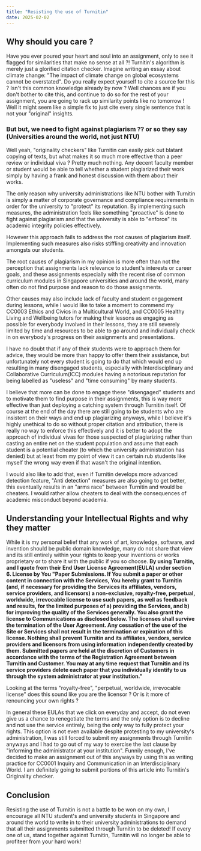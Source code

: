 ```yaml
---
title: "Resisting the use of Turnitin"
date: 2025-02-02
---
```


## Why should you care ?

Have you ever poured your heart and soul into an assignment, only to see it flagged for similarities that make no sense at all ?! Turnitin's algorithm is merely just a glorified citation checker. Imagine writing an essay about climate change: "The impact of climate change on global ecosystems cannot be overstated". Do you really expect yourself to cite a source for this ? Isn't this common knowledge already by now ? Well chances are if you don't bother to cite this, and continue to do so for the rest of your assignment, you are going to rack up similarity points like no tomorrow ! Well it might seem like a simple fix to just cite every single sentence that is not your "original" insights. 

### But but, we need to fight against plagiarism ?? or so they say (Universities around the world, not just NTU)

Well yeah, "originality checkers" like Turnitin can easily pick out blatant copying of texts, but what makes it so much more effective than a peer review or individual viva ? Pretty much nothing. Any decent faculty member or student would be able to tell whether a student plagiarized their work simply by having a frank and honest discussion with them about their works. 

The only reason why university administrations like NTU bother with Turnitin is simply a matter of corporate governance and compliance requirements in order for the university to "protect" its reputation. By implementing such measures, the administration feels like something "proactive" is done to fight against plagiarism and that the university is able to "enforce" its academic integrity policies effectively. 

However this approach fails to address the root causes of plagiarism itself. Implementing such measures also risks stiffling creativity and innovation amongsts our students. 

The root causes of plagiarism in my opinion is more often than not the perception that assignments lack relevance to student's interests or career goals, and these assignments especially with the recent rise of common curriculum modules in Singapore universities and around the world, many often do not find purpose and reason to do those assignments. 

Other causes may also include lack of faculty and student engagement during lessons, while I would like to take a moment to commend my CC0003 Ethics and Civics in a Multicultural World, and CC0005 Healthy Living and Wellbeing tutors for making their lessons as engaging as possible for everybody involved in their lessons, they are still severely limited by time and resources to be able to go around and individually check in on everybody's progress on their assignments and presentations. 

I have no doubt that if any of their students were to approach them for advice, they would be more than happy to offer them their assistance, but unfortunately not every student is going to do that which would end up resulting in many disengaged students, especially with Interdisciplinary and Collaborative Curriculum(ICC) modules having a notorious reputation for being labelled as "useless" and "time consuming" by many students. 

I believe that more can be done to engage these "disengaged" students and to motivate them to find purpose in their assignments, this is way more effective than just deploying a catching system through Turnitin itself. Of course at the end of the day there are still going to be students who are insistent on their ways and end up plagiarizing anyways, while I believe it's highly unethical to do so without proper citation and attribution, there is really no way to enforce this effectively and it is better to adopt the approach of individual vivas for those suspected of plagiarizing rather than casting an entire net on the student population and assume that each student is a potential cheater (to which the university administration has denied) but at least from my point of view it can certain rub students like myself the wrong way even if that wasn't the original intention. 

I would also like to add that, even if Turnitin develops more advanced detection feature, "Anti detection" measures are also going to get better, this eventually results in an "arms race" between Turnitin and would be cheaters. I would rather allow cheaters to deal with the consequences of academic misconduct beyond academia.  

## Understanding your Intellectual Rights and why they matter

While it is my personal belief that any work of art, knowledge, software, and invention should be public domain knowledge, many do not share that view and its still entirely within your rights to keep your inventions or works proprietary or to share it with the public if you so choose. 
**By using Turnitin, and I quote from their End User License Agreement(EULA) under section 6. License by You "Paper Submissions. If You submit a paper or other content in connection with the Services, You hereby grant to Turnitin (and, if necessary for providing the Services its affiliates, vendors, service providers, and licensors) a non-exclusive, royalty-free, perpetual, worldwide, irrevocable license to use such papers, as well as feedback and results, for the limited purposes of a) providing the Services, and b) for improving the quality of the Services generally. You also grant the license to Communications as disclosed below. The licenses shall survive the termination of the User Agreement. Any cessation of the use of the Site or Services shall not result in the termination or expiration of this license. Nothing shall prevent Turnitin and its affiliates, vendors, service providers and licensors from using information independently created by them. Submitted papers are held at the discretion of Customers in accordance with the terms of the Registration Agreement between Turnitin and Customer. You may at any time request that Turnitin and its service providers delete each paper that you individually identify to us through the system administrator at your institution."** 

Looking at the terms "royalty-free", "perpetual, worldwide, irrevocable license" does this sound like you are the licensor ? Or is it more of renouncing your own rights ?

In general these EULAs that we click on everyday and accept, do not even give us a chance to renegotiate the terms and the only option is to decline and not use the service entirely, being the only way to fully protect your rights. This option is not even available despite protesting to my university's administration, I was still forced to submit my assignments through Turnitin anyways and I had to go out of my way to exercise the last clause by "informing the administrator at your institution". Funnily enough, I've decided to make an assignment out of this anyways by using this as writing practice for CC0001 Inquiry and Communication in an Interdisciplinary World. I am definitely going to submit portions of this article into Turnitin's Originality checker.

## Conclusion

Resisting the use of Turnitin is not a battle to be won on my own, I encourage all NTU student's and university students in Singapore and around the world to write in to their university administrations to demand that all their assignments submitted through Turnitin to be deleted! If every one of us, stand together against Turnitin, Turnitin will no longer be able to profiteer from your hard work!       
       

